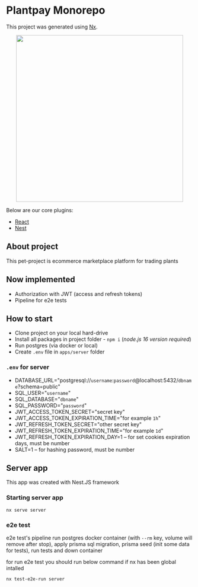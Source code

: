 

# Plantpay Monorepo

This project was generated using [Nx](https://nx.dev).

<p style="text-align: center;"><img src="https://raw.githubusercontent.com/nrwl/nx/master/images/nx-logo.png" width="450"></p>

Below are our core plugins:

- [React](https://reactjs.org)
- [Nest](https://nestjs.com)

## About project

This pet-project is ecommerce marketplace platform for trading plants

## Now implemented

* Authorization with JWT (access and refresh tokens)
* Pipeline for e2e tests

## How to start

* Clone project on your local hard-drive
* Install all packages in project folder - `npm i` (_node.js 16 version required_)
* Run postgres (via docker or local)
* Create `.env` file in `apps/server` folder

### `.env` for server

* DATABASE_URL="postgresql://`username`:`password`@localhost:5432/`dbname`?schema=public"
* SQL_USER="`username`"
* SQL_DATABASE="`dbname`"
* SQL_PASSWORD="`password`"
* JWT_ACCESS_TOKEN_SECRET="secret key"
* JWT_ACCESS_TOKEN_EXPIRATION_TIME="for example `1h`"
* JWT_REFRESH_TOKEN_SECRET="other secret key"
* JWT_REFRESH_TOKEN_EXPIRATION_TIME="for example `1d`"
* JWT_REFRESH_TOKEN_EXPIRATION_DAY=1 – for set cookies expiration days, must be number
* SALT=1 – for hashing password, must be number

## Server app

This app was created with Nest.JS framework

### Starting server app

```
nx serve server
```

### e2e test

e2e test's pipeline run postgres docker container (with `--rm` key, volume will remove after stop), apply prisma sql migration, prisma seed (init some data for tests), run tests and down container

for run e2e test you should run below command if nx has been global intalled

```
nx test-e2e-run server
```